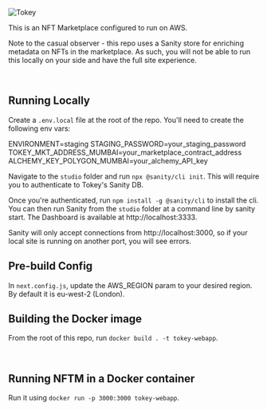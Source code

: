 ![Tokey](https://s3.eu-west-2.amazonaws.com/tokey.app/tokey_logo300x99.svg)

This is an NFT Marketplace configured to run on AWS.

Note to the casual observer - this repo uses a Sanity store for enriching metadata on NFTs in the marketplace. As such, you will not be able to run this locally on your side and have the full site experience.

<br>

## Running Locally

Create a `.env.local` file at the root of the repo. You'll need to create the following env vars:

ENVIRONMENT=staging
STAGING_PASSWORD=your_staging_password
TOKEY_MKT_ADDRESS_MUMBAI=your_marketplace_contract_address
ALCHEMY_KEY_POLYGON_MUMBAI=your_alchemy_API_key

Navigate to the `studio` folder and run `npx @sanity/cli init`. This will require you to authenticate to Tokey's Sanity DB.

Once you're authenticated, run `npm install -g @sanity/cli` to install the cli. You can then run Sanity from the `studio` folder at a command line by sanity start. The Dashboard is available at http://localhost:3333.

Sanity will only accept connections from http://localhost:3000, so if your local site is running on another port, you will see errors.

## Pre-build Config

In `next.config.js`, update the AWS_REGION param to your desired region. By default it is eu-west-2 (London).

## Building the Docker image

From the root of this repo, run `docker build . -t tokey-webapp`.

<br>

## Running NFTM in a Docker container

Run it using `docker run -p 3000:3000 tokey-webapp`.
